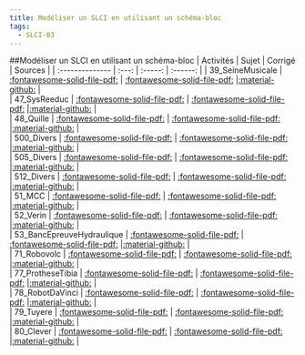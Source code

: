 ```yaml
---
title: Modéliser un SLCI en utilisant un schéma-bloc 
tags:
  - SLCI-03
---
```

[comment]: <> (Généré automatiquement par make_all_activites.py, creation_fichiers_activites)

##Modéliser un SLCI en utilisant un schéma-bloc 
| Activités | Sujet | Corrigé | Sources  | 
| :-------------- | :---: | :-----: | :------: | 
| 39_SeineMusicale | [:fontawesome-solid-file-pdf:](https://xpessoles-cpge.fr/pdf/SLCI-03_39_SeineMusicale_Sujet.pdf) | [:fontawesome-solid-file-pdf:](https://xpessoles-cpge.fr/pdf/SLCI-03_39_SeineMusicale_Sujet.pdf) |[:material-github:](https://github.com/xpessoles/PSI_ExercicesCompetences/tree/main//39_SeineMusicale) |  
| 47_SysReeduc | [:fontawesome-solid-file-pdf:](https://xpessoles-cpge.fr/pdf/SLCI-03_47_SysReeduc_Sujet.pdf) | [:fontawesome-solid-file-pdf:](https://xpessoles-cpge.fr/pdf/SLCI-03_47_SysReeduc_Sujet.pdf) |[:material-github:](https://github.com/xpessoles/PSI_ExercicesCompetences/tree/main//47_SysReeduc) |  
| 48_Quille | [:fontawesome-solid-file-pdf:](https://xpessoles-cpge.fr/pdf/SLCI-03_48_Quille_Sujet.pdf) | [:fontawesome-solid-file-pdf:](https://xpessoles-cpge.fr/pdf/SLCI-03_48_Quille_Sujet.pdf) |[:material-github:](https://github.com/xpessoles/PSI_ExercicesCompetences/tree/main//48_Quille) |  
| 500_Divers | [:fontawesome-solid-file-pdf:](https://xpessoles-cpge.fr/pdf/SLCI-03_500_Divers_Sujet.pdf) | [:fontawesome-solid-file-pdf:](https://xpessoles-cpge.fr/pdf/SLCI-03_500_Divers_Sujet.pdf) |[:material-github:](https://github.com/xpessoles/PSI_ExercicesCompetences/tree/main//500_Divers) |  
| 505_Divers | [:fontawesome-solid-file-pdf:](https://xpessoles-cpge.fr/pdf/SLCI-03_505_Divers_Sujet.pdf) | [:fontawesome-solid-file-pdf:](https://xpessoles-cpge.fr/pdf/SLCI-03_505_Divers_Sujet.pdf) |[:material-github:](https://github.com/xpessoles/PSI_ExercicesCompetences/tree/main//505_Divers) |  
| 512_Divers | [:fontawesome-solid-file-pdf:](https://xpessoles-cpge.fr/pdf/SLCI-03_512_Divers_Sujet.pdf) | [:fontawesome-solid-file-pdf:](https://xpessoles-cpge.fr/pdf/SLCI-03_512_Divers_Sujet.pdf) |[:material-github:](https://github.com/xpessoles/PSI_ExercicesCompetences/tree/main//512_Divers) |  
| 51_MCC | [:fontawesome-solid-file-pdf:](https://xpessoles-cpge.fr/pdf/SLCI-03_51_MCC_Sujet.pdf) | [:fontawesome-solid-file-pdf:](https://xpessoles-cpge.fr/pdf/SLCI-03_51_MCC_Sujet.pdf) |[:material-github:](https://github.com/xpessoles/PSI_ExercicesCompetences/tree/main//51_MCC) |  
| 52_Verin | [:fontawesome-solid-file-pdf:](https://xpessoles-cpge.fr/pdf/SLCI-03_52_Verin_Sujet.pdf) | [:fontawesome-solid-file-pdf:](https://xpessoles-cpge.fr/pdf/SLCI-03_52_Verin_Sujet.pdf) |[:material-github:](https://github.com/xpessoles/PSI_ExercicesCompetences/tree/main//52_Verin) |  
| 53_BancEpreuveHydraulique | [:fontawesome-solid-file-pdf:](https://xpessoles-cpge.fr/pdf/SLCI-03_53_BancEpreuveHydraulique_Sujet.pdf) | [:fontawesome-solid-file-pdf:](https://xpessoles-cpge.fr/pdf/SLCI-03_53_BancEpreuveHydraulique_Sujet.pdf) |[:material-github:](https://github.com/xpessoles/PSI_ExercicesCompetences/tree/main//53_BancEpreuveHydraulique) |  
| 71_Robovolc | [:fontawesome-solid-file-pdf:](https://xpessoles-cpge.fr/pdf/SLCI-03_71_Robovolc_Sujet.pdf) | [:fontawesome-solid-file-pdf:](https://xpessoles-cpge.fr/pdf/SLCI-03_71_Robovolc_Sujet.pdf) |[:material-github:](https://github.com/xpessoles/PSI_ExercicesCompetences/tree/main//71_Robovolc) |  
| 77_ProtheseTibia | [:fontawesome-solid-file-pdf:](https://xpessoles-cpge.fr/pdf/SLCI-03_77_ProtheseTibia_Sujet.pdf) | [:fontawesome-solid-file-pdf:](https://xpessoles-cpge.fr/pdf/SLCI-03_77_ProtheseTibia_Sujet.pdf) |[:material-github:](https://github.com/xpessoles/PSI_ExercicesCompetences/tree/main//77_ProtheseTibia) |  
| 78_RobotDaVinci | [:fontawesome-solid-file-pdf:](https://xpessoles-cpge.fr/pdf/SLCI-03_78_RobotDaVinci_Sujet.pdf) | [:fontawesome-solid-file-pdf:](https://xpessoles-cpge.fr/pdf/SLCI-03_78_RobotDaVinci_Sujet.pdf) |[:material-github:](https://github.com/xpessoles/PSI_ExercicesCompetences/tree/main//78_RobotDaVinci) |  
| 79_Tuyere | [:fontawesome-solid-file-pdf:](https://xpessoles-cpge.fr/pdf/SLCI-03_79_Tuyere_Sujet.pdf) | [:fontawesome-solid-file-pdf:](https://xpessoles-cpge.fr/pdf/SLCI-03_79_Tuyere_Sujet.pdf) |[:material-github:](https://github.com/xpessoles/PSI_ExercicesCompetences/tree/main//79_Tuyere) |  
| 80_Clever | [:fontawesome-solid-file-pdf:](https://xpessoles-cpge.fr/pdf/SLCI-03_80_Clever_Sujet.pdf) | [:fontawesome-solid-file-pdf:](https://xpessoles-cpge.fr/pdf/SLCI-03_80_Clever_Sujet.pdf) |[:material-github:](https://github.com/xpessoles/PSI_ExercicesCompetences/tree/main//80_Clever) |  

